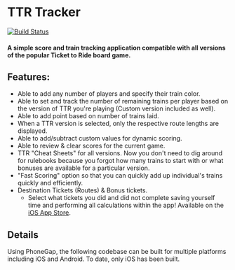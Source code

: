 TTR Tracker
===========
[![Build Status](https://travis-ci.org/shawnphoffman/TTR-Tracker.svg?branch=master)](https://travis-ci.org/shawnphoffman/TTR-Tracker)

#### A simple score and train tracking application compatible with all versions of the popular Ticket to Ride board game.

## Features:
- Able to add any number of players and specify their train color.
- Able to set and track the number of remaining trains per player based on the version of TTR you're playing (Custom version included as well).
- Able to add point based on number of trains laid.
- When a TTR version is selected, only the respective route lengths are displayed.
- Able to add/subtract custom values for dynamic scoring.
- Able to review & clear scores for the current game.
- TTR "Cheat Sheets" for all versions. Now you don't need to dig around for rulebooks because you forgot how many trains to start with or what bonuses are available for a particular version.
- "Fast Scoring" option so that you can quickly add up individual's trains quickly and efficiently.
- Destination Tickets (Routes) & Bonus tickets.
   + Select what tickets you did and did not complete saving yourself time and performing all calculations within the app!
Available on the <a href="https://itunes.apple.com/us/app/ttr-tracker/id873105256?ls=1&mt=8" target="_blank">iOS App Store</a>.

## Details

Using PhoneGap, the following codebase can be built for multiple platforms including iOS and Android. To date, only iOS has been built.

